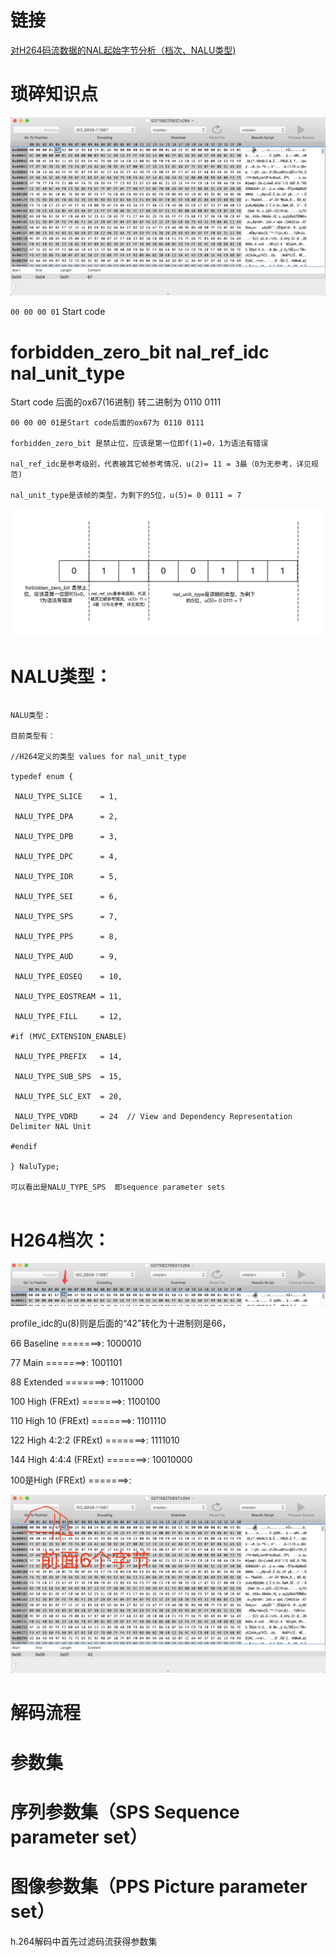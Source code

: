 # 链接

[对H264码流数据的NAL起始字节分析（档次、NALU类型) ](http://blog.sina.com.cn/s/blog_6b87c7eb010182iv.html)



# 琐碎知识点


![h264-base-01](Image/h264-base-01.png)

` 00 00 00 01 `   Start code

# forbidden_zero_bit   nal_ref_idc  nal_unit_type

Start code 后面的ox67(16进制) 转二进制为 0110 0111

```
00 00 00 01是Start code后面的ox67为 0110 0111

forbidden_zero_bit 是禁止位，应该是第一位即f(1)=0，1为语法有错误

nal_ref_idc是参考级别，代表被其它帧参考情况，u(2)= 11 = 3最（0为无参考，详见规范)

nal_unit_type是该帧的类型，为剩下的5位，u(5)= 0 0111 = 7

```
![h264-base-0](Image/h264-base-02.png)




# NALU类型：
```

NALU类型：

目前类型有：

//H264定义的类型 values for nal_unit_type

typedef enum {

 NALU_TYPE_SLICE    = 1,

 NALU_TYPE_DPA      = 2,

 NALU_TYPE_DPB      = 3,

 NALU_TYPE_DPC      = 4,

 NALU_TYPE_IDR      = 5,

 NALU_TYPE_SEI      = 6,

 NALU_TYPE_SPS      = 7,

 NALU_TYPE_PPS      = 8,

 NALU_TYPE_AUD      = 9,

 NALU_TYPE_EOSEQ    = 10,

 NALU_TYPE_EOSTREAM = 11,

 NALU_TYPE_FILL     = 12,

#if (MVC_EXTENSION_ENABLE)

 NALU_TYPE_PREFIX   = 14,

 NALU_TYPE_SUB_SPS  = 15,

 NALU_TYPE_SLC_EXT  = 20,

 NALU_TYPE_VDRD     = 24  // View and Dependency Representation Delimiter NAL Unit

#endif

} NaluType;

可以看出是NALU_TYPE_SPS  即sequence parameter sets


```


# H264档次： 


![h264-base-0](Image/h264-base-03.png)

profile_idc的u(8)则是后面的“42”转化为十进制则是66，

66 Baseline =======>: 1000010

77 Main        =======>: 1001101

88 Extended  =======>: 1011000

100 High (FRExt)   =======>: 1100100

110 High 10 (FRExt)  =======>: 1101110

122 High 4:2:2 (FRExt)   =======>: 1111010

144 High 4:4:4 (FRExt)   =======>: 10010000

100是High (FRExt)  =======>:


![h264-base-0](Image/h264-base-04.png)



# 解码流程

# 参数集
# 序列参数集（SPS  Sequence parameter set）
# 图像参数集（PPS  Picture parameter set）

h.264解码中首先过滤码流获得参数集
